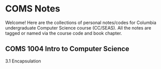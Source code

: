 # COMS Notes
Welcome! Here are the collections of personal notes/codes for Columbia undergraduate Computer Science course (CC/SEAS).
All the notes are tagged or named via the course code and book chapter. 
## COMS 1004 Intro to Computer Science
3.1 Encapsulation 
